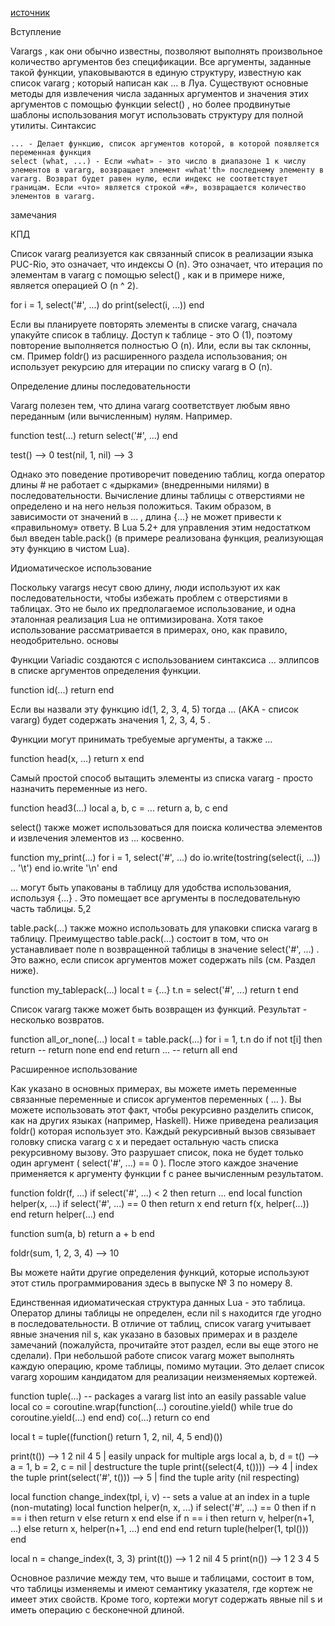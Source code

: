 [источник](https://learntutorials.net/ru/lua/topic/4475/%D0%B2%D0%B0%D1%80%D0%B8%D0%B0%D0%B4%D0%B8%D1%87%D0%B5%D1%81%D0%BA%D0%B8%D0%B5-%D0%B0%D1%80%D0%B3%D1%83%D0%BC%D0%B5%D0%BD%D1%82%D1%8B)

Вступление

Varargs , как они обычно известны, позволяют выполнять произвольное количество аргументов без спецификации. Все аргументы, заданные такой функции, упаковываются в единую структуру, известную как список vararg ; который написан как ... в Луа. Существуют основные методы для извлечения числа заданных аргументов и значения этих аргументов с помощью функции select() , но более продвинутые шаблоны использования могут использовать структуру для полной утилиты.
Синтаксис

    ... - Делает функцию, список аргументов которой, в которой появляется переменная функция
    select (what, ...) - Если «what» - это число в диапазоне 1 к числу элементов в vararg, возвращает элемент «what'th» последнему элементу в vararg. Возврат будет равен нулю, если индекс не соответствует границам. Если «что» является строкой «#», возвращается количество элементов в vararg. 

замечания

КПД

Список vararg реализуется как связанный список в реализации языка PUC-Rio, это означает, что индексы O (n). Это означает, что итерация по элементам в vararg с помощью select() , как и в примере ниже, является операцией O (n ^ 2).

for i = 1, select('#', ...) do
    print(select(i, ...))
end

Если вы планируете повторять элементы в списке vararg, сначала упакуйте список в таблицу. Доступ к таблице - это O (1), поэтому повторение выполняется полностью O (n). Или, если вы так склонны, см. Пример foldr() из расширенного раздела использования; он использует рекурсию для итерации по списку vararg в O (n).

Определение длины последовательности

Vararg полезен тем, что длина vararg соответствует любым явно переданным (или вычисленным) нулям. Например.

function test(...)
    return select('#', ...)
end

test()             --> 0
test(nil, 1, nil)  --> 3

Однако это поведение противоречит поведению таблиц, когда оператор длины # не работает с «дырками» (внедренными нилями) в последовательности. Вычисление длины таблицы с отверстиями не определено и на него нельзя положиться. Таким образом, в зависимости от значений в ... , длина {...} не может привести к «правильному» ответу. В Lua 5.2+ для управления этим недостатком был введен table.pack() (в примере реализована функция, реализующая эту функцию в чистом Lua).

Идиоматическое использование

Поскольку varargs несут свою длину, люди используют их как последовательности, чтобы избежать проблем с отверстиями в таблицах. Это не было их предполагаемое использование, и одна эталонная реализация Lua не оптимизирована. Хотя такое использование рассматривается в примерах, оно, как правило, неодобрительно.
основы

Функции Variadic создаются с использованием синтаксиса ... эллипсов в списке аргументов определения функции.

function id(...)
    return
end

Если вы назвали эту функцию id(1, 2, 3, 4, 5) тогда ... (AKA - список vararg) будет содержать значения 1, 2, 3, 4, 5 .

Функции могут принимать требуемые аргументы, а также ...

function head(x, ...)
    return x
end

Самый простой способ вытащить элементы из списка vararg - просто назначить переменные из него.

function head3(...)
    local a, b, c = ...
    return a, b, c
end

select() также может использоваться для поиска количества элементов и извлечения элементов из ... косвенно.

function my_print(...)
    for i = 1, select('#', ...) do
        io.write(tostring(select(i, ...)) .. '\t')
    end
    io.write '\n'
end

... могут быть упакованы в таблицу для удобства использования, используя {...} . Это помещает все аргументы в последовательную часть таблицы.
5,2

table.pack(...) также можно использовать для упаковки списка vararg в таблицу. Преимущество table.pack(...) состоит в том, что он устанавливает поле n возвращенной таблицы в значение select('#', ...) . Это важно, если список аргументов может содержать nils (см. Раздел ниже).

function my_tablepack(...)
    local t = {...}
    t.n = select('#', ...)
    return t
end

Список vararg также может быть возвращен из функций. Результат - несколько возвратов.

function all_or_none(...)
    local t = table.pack(...)
    for i = 1, t.n do
        if not t[i] then
            return    -- return none
        end
    end
    return ...    -- return all
end

Расширенное использование

Как указано в основных примерах, вы можете иметь переменные связанные переменные и список аргументов переменных ( ... ). Вы можете использовать этот факт, чтобы рекурсивно разделить список, как на других языках (например, Haskell). Ниже приведена реализация foldr() которая использует это. Каждый рекурсивный вызов связывает головку списка vararg с x и передает остальную часть списка рекурсивному вызову. Это разрушает список, пока не будет только один аргумент ( select('#', ...) == 0 ). После этого каждое значение применяется к аргументу функции f с ранее вычисленным результатом.

function foldr(f, ...)
    if select('#', ...) < 2 then return ... end
    local function helper(x, ...)
        if select('#', ...) == 0 then
          return x
        end
        return f(x, helper(...))
    end
    return helper(...)
end

function sum(a, b)
    return a + b
end

foldr(sum, 1, 2, 3, 4)
--> 10    

Вы можете найти другие определения функций, которые используют этот стиль программирования здесь в выпуске № 3 по номеру 8.

Единственная идиоматическая структура данных Lua - это таблица. Оператор длины таблицы не определен, если nil s находится где угодно в последовательности. В отличие от таблиц, список vararg учитывает явные значения nil s, как указано в базовых примерах и в разделе замечаний (пожалуйста, прочитайте этот раздел, если вы еще этого не сделали). При небольшой работе список vararg может выполнять каждую операцию, кроме таблицы, помимо мутации. Это делает список vararg хорошим кандидатом для реализации неизменяемых кортежей.

function tuple(...)
    -- packages a vararg list into an easily passable value
    local co = coroutine.wrap(function(...)
        coroutine.yield()
        while true do
            coroutine.yield(...)
        end
    end)
    co(...)
    return co
end

local t = tuple((function() return 1, 2, nil, 4, 5 end)())

print(t())                 --> 1    2    nil    4    5    | easily unpack for multiple args
local a, b, d = t()        --> a = 1, b = 2, c = nil      | destructure the tuple
print((select(4, t())))    --> 4                          | index the tuple
print(select('#', t()))    --> 5                          | find the tuple arity (nil respecting)

local function change_index(tpl, i, v)
    -- sets a value at an index in a tuple (non-mutating)
    local function helper(n, x, ...)
        if select('#', ...) == 0 then
            if n == i then
                return v
            else
                return x
            end
        else
            if n == i then
                return v, helper(n+1, ...)
            else
                return x, helper(n+1, ...)
            end
        end
    end
    return tuple(helper(1, tpl()))
end

local n = change_index(t, 3, 3)
print(t())                 --> 1    2    nil    4    5
print(n())                 --> 1    2    3    4    5

Основное различие между тем, что выше и таблицами, состоит в том, что таблицы изменяемы и имеют семантику указателя, где кортеж не имеет этих свойств. Кроме того, кортежи могут содержать явные nil s и иметь операцию с бесконечной длиной. 